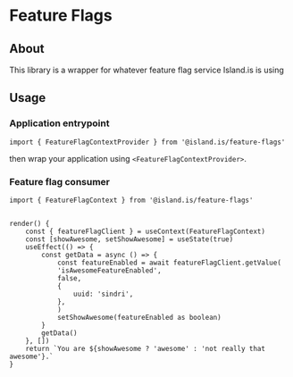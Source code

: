 # Feature Flags

## About

This library is a wrapper for whatever feature flag service Island.is is using

## Usage

### Application entrypoint

    import { FeatureFlagContextProvider } from '@island.is/feature-flags'

then wrap your application using `<FeatureFlagContextProvider>`.

### Feature flag consumer

    import { FeatureFlagContext } from '@island.is/feature-flags'


    render() {
        const { featureFlagClient } = useContext(FeatureFlagContext)
        const [showAwesome, setShowAwesome] = useState(true)
        useEffect(() => {
            const getData = async () => {
                const featureEnabled = await featureFlagClient.getValue(
                'isAwesomeFeatureEnabled',
                false,
                {
                    uuid: 'sindri',
                },
                )
                setShowAwesome(featureEnabled as boolean)
            }
            getData()
        }, [])
        return `You are ${showAwesome ? 'awesome' : 'not really that awesome'}.`
    }

